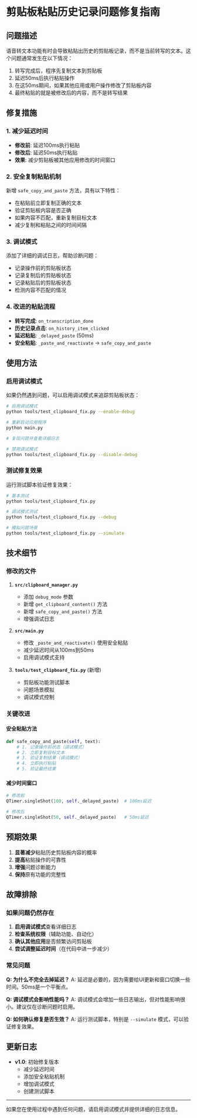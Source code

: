 # 剪贴板粘贴历史记录问题修复指南

## 问题描述

语音转文本功能有时会导致粘贴出历史的剪贴板记录，而不是当前转写的文本。这个问题通常发生在以下情况：

1. 转写完成后，程序先复制文本到剪贴板
2. 延迟50ms后执行粘贴操作
3. 在这50ms期间，如果其他应用或用户操作修改了剪贴板内容
4. 最终粘贴的就是被修改后的内容，而不是转写结果

## 修复措施

### 1. 减少延迟时间
- **修改前**: 延迟100ms执行粘贴
- **修改后**: 延迟50ms执行粘贴
- **效果**: 减少剪贴板被其他应用修改的时间窗口

### 2. 安全复制粘贴机制
新增 `safe_copy_and_paste` 方法，具有以下特性：
- 在粘贴前立即复制正确的文本
- 验证剪贴板内容是否正确
- 如果内容不匹配，重新复制目标文本
- 减少复制和粘贴之间的时间间隔

### 3. 调试模式
添加了详细的调试日志，帮助诊断问题：
- 记录操作前的剪贴板状态
- 记录复制后的剪贴板状态
- 记录粘贴后的剪贴板状态
- 检测内容不匹配的情况

### 4. 改进的粘贴流程
- **转写完成**: `on_transcription_done`
- **历史记录点击**: `on_history_item_clicked`
- **延迟粘贴**: `_delayed_paste` (50ms)
- **安全粘贴**: `_paste_and_reactivate` → `safe_copy_and_paste`

## 使用方法

### 启用调试模式

如果仍然遇到问题，可以启用调试模式来追踪剪贴板状态：

```bash
# 启用调试模式
python tools/test_clipboard_fix.py --enable-debug

# 重新启动应用程序
python main.py

# 复现问题并查看详细日志

# 禁用调试模式
python tools/test_clipboard_fix.py --disable-debug
```

### 测试修复效果

运行测试脚本验证修复效果：

```bash
# 基本测试
python tools/test_clipboard_fix.py

# 调试模式测试
python tools/test_clipboard_fix.py --debug

# 模拟问题场景
python tools/test_clipboard_fix.py --simulate
```

## 技术细节

### 修改的文件

1. **`src/clipboard_manager.py`**
   - 添加 `debug_mode` 参数
   - 新增 `get_clipboard_content()` 方法
   - 新增 `safe_copy_and_paste()` 方法
   - 增强调试日志

2. **`src/main.py`**
   - 修改 `_paste_and_reactivate()` 使用安全粘贴
   - 减少延迟时间从100ms到50ms
   - 启用调试模式支持

3. **`tools/test_clipboard_fix.py`** (新增)
   - 剪贴板功能测试脚本
   - 问题场景模拟
   - 调试模式控制

### 关键改进

#### 安全粘贴方法
```python
def safe_copy_and_paste(self, text):
    # 1. 记录操作前状态（调试模式）
    # 2. 立即复制目标文本
    # 3. 验证复制结果（调试模式）
    # 4. 立即执行粘贴
    # 5. 验证最终结果
```

#### 减少时间窗口
```python
# 修改前
QTimer.singleShot(100, self._delayed_paste)  # 100ms延迟

# 修改后
QTimer.singleShot(50, self._delayed_paste)   # 50ms延迟
```

## 预期效果

1. **显著减少**粘贴历史剪贴板内容的概率
2. **提高**粘贴操作的可靠性
3. **增强**问题诊断能力
4. **保持**原有功能的完整性

## 故障排除

### 如果问题仍然存在

1. **启用调试模式**查看详细日志
2. **检查系统权限**（辅助功能、自动化）
3. **确认其他应用**是否频繁访问剪贴板
4. **尝试调整延迟时间**（在代码中进一步减少）

### 常见问题

**Q: 为什么不完全去掉延迟？**
A: 延迟是必要的，因为需要给UI更新和窗口切换一些时间。50ms是一个平衡点。

**Q: 调试模式会影响性能吗？**
A: 调试模式会增加一些日志输出，但对性能影响很小。建议仅在诊断问题时启用。

**Q: 如何确认修复是否生效？**
A: 运行测试脚本，特别是 `--simulate` 模式，可以验证修复效果。

## 更新日志

- **v1.0**: 初始修复版本
  - 减少延迟时间
  - 添加安全粘贴机制
  - 增加调试模式
  - 创建测试脚本

---

如果您在使用过程中遇到任何问题，请启用调试模式并提供详细的日志信息。